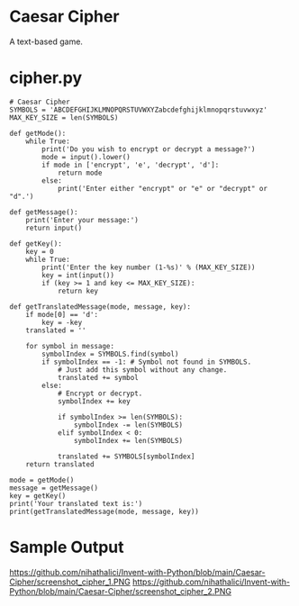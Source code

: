 Caesar Cipher
========================================================
A text-based game.

cipher.py
========================================================
```Python3
# Caesar Cipher
SYMBOLS = 'ABCDEFGHIJKLMNOPQRSTUVWXYZabcdefghijklmnopqrstuvwxyz'
MAX_KEY_SIZE = len(SYMBOLS)

def getMode():
    while True:
        print('Do you wish to encrypt or decrypt a message?')
        mode = input().lower()
        if mode in ['encrypt', 'e', 'decrypt', 'd']:
            return mode
        else:
            print('Enter either "encrypt" or "e" or "decrypt" or "d".')

def getMessage():
    print('Enter your message:')
    return input()

def getKey():
    key = 0
    while True:
        print('Enter the key number (1-%s)' % (MAX_KEY_SIZE))
        key = int(input())
        if (key >= 1 and key <= MAX_KEY_SIZE):
            return key

def getTranslatedMessage(mode, message, key):
    if mode[0] == 'd':
        key = -key
    translated = ''

    for symbol in message:
        symbolIndex = SYMBOLS.find(symbol)
        if symbolIndex == -1: # Symbol not found in SYMBOLS.
            # Just add this symbol without any change.
            translated += symbol
        else:
            # Encrypt or decrypt.
            symbolIndex += key

            if symbolIndex >= len(SYMBOLS):
                symbolIndex -= len(SYMBOLS)
            elif symbolIndex < 0:
                symbolIndex += len(SYMBOLS)

            translated += SYMBOLS[symbolIndex]
    return translated

mode = getMode()
message = getMessage()
key = getKey()
print('Your translated text is:')
print(getTranslatedMessage(mode, message, key))

```

Sample Output
========================================================

https://github.com/nihathalici/Invent-with-Python/blob/main/Caesar-Cipher/screenshot_cipher_1.PNG
https://github.com/nihathalici/Invent-with-Python/blob/main/Caesar-Cipher/screenshot_cipher_2.PNG
